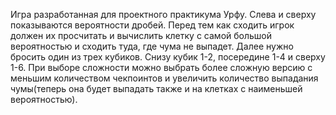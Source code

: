 Игра разработанная для проектного практикума Урфу.
Слева и сверху показываются вероятности дробей. Перед тем как сходить игрок должен их просчитать и вычислить клетку с самой большой вероятностью и сходить туда, где чума не выпадет.
Далее нужно бросить один из трех кубиков. Снизу кубик 1-2, посередине 1-4 и сверху 1-6.
При выборе сложности можно выбрать более сложную версию с меньшим количеством чекпоинтов и увеличить количество выпадания чумы(теперь она будет выпадать также и на клетках с наименьшей вероятностью).